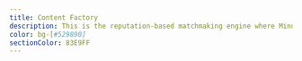 ```yaml
---
title: Content Factory
description: This is the reputation-based matchmaking engine where Mindplex Community members build their network and control the flow of content in a decentralized and democratic manner.
color: bg-[#529890]
sectionColor: 83E9FF
---
```

